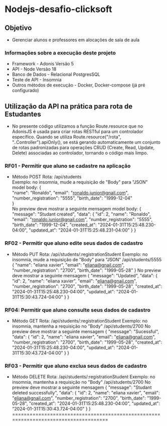 # Nodejs-desafio-clicksoft
## Objetivo
- Gerenciar alunos e professores em alocações de sala de aula
### Informações sobre a execução deste projeto
- Framework - Adonis Versão 5
- API - Node Versão 18
- Banco de Dados - Relacional PostgresSQL
- Teste de API - Insomnia
- Outros métodos de execução - Docker,  Docker-compose (já pré configurado)
## Utilização da API na prática para rota de Estudantes
- No presente código utilizamos a função Route.resource que no AdonisJS é usada para criar rotas RESTful para um controlador específico. Quando se utiliza Route.resource("/rota", "..Controller").apiOnly(), se está gerando automaticamente um conjunto de rotas padronizadas para operações CRUD (Create, Read, Update, Delete) associadas ao controlador, tornando o código mais limpo.
### RF01 - Permitir que aluno se cadastre na aplicação
* Método POST
Rota: /api/students <br/>
Exemplo: no insomnia, mude a requisição de "Body" para "JSON" <br/>
model body: {<br/>
	"name": "Ronaldo", 
	"email": "ronaldo.junior@gnail.com",
	"number_registration": "5555",
	"birth_date": "1999-12-04"  
}<br/>
No preview deve mostrar a seguinte mensagem
model body: {
	"message": "Studant created",
	"data": {
		"id": 2,
		"name": "Ronaldo",
		"email": "ronaldo.junior@gnail.com",
		"number_registration": "5555",
		"birth_date": "1999-12-04",
		"created_at": "2024-01-31T15:25:48.230-04:00",
		"updated_at": "2024-01-31T15:25:48.231-04:00"
	}
}

### RF02 - Permitir que aluno edite seus dados de cadastro
* Método PUT
Rota: /api/students/:registrationStudent
Exemplo: no insomnia, mude a requisição de "Body" para "JSON"
/api/students/5555
{
	"name": "eliana xavier",
	"email": "eliana@gnail.com",
	"number_registration": "2700",
	"birth_date": "1999-05-28" 
}
No preview deve mostrar a seguinte mensagem
{
	"message": "Updated",
	"data": {
		"id": 2,
		"name": "eliana xavier",
		"email": "eliana@gnail.com",
		"number_registration": "2700",
		"birth_date": "1999-05-28",
		"created_at": "2024-01-31T15:25:48.230-04:00",
		"updated_at": "2024-01-31T15:30:43.724-04:00"
	}
}

### RF04: Permitir que aluno consulte seus dados de cadastro
- Método GET
Rota: /api/students/:registrationStudent
Exemplo: no insomnia, mantenha a requisição no "Body"
/api/students/2700
No preview deve mostrar a seguinte mensagem
{
	"message": "Sucessful",
	"data": {
		"id": 2,
		"name": "eliana xavier",
		"email": "eliana@gnail.com",
		"number_registration": "2700",
		"birth_date": "1999-05-28",
		"created_at": "2024-01-31T15:25:48.230-04:00",
		"updated_at": "2024-01-31T15:30:43.724-04:00"
	}
}

### RF03 - Permitir que aluno exclua seus dados de cadastro
- Método DELETE
Rota: /api/students/:registrationStudent
Exemplo: no insomnia, mantenha a requisição no "Body"
/api/students/2700
No preview deve mostrar a seguinte mensagem
{
	"message": "Studant deleted successfully",
	"data": {
		"id": 2,
		"name": "eliana xavier",
		"email": "eliana@gnail.com",
		"number_registration": "2700",
		"birth_date": "1999-05-28",
		"created_at": "2024-01-31T15:25:48.230-04:00",
		"updated_at": "2024-01-31T15:30:43.724-04:00"
	}
}
====================================================================================


